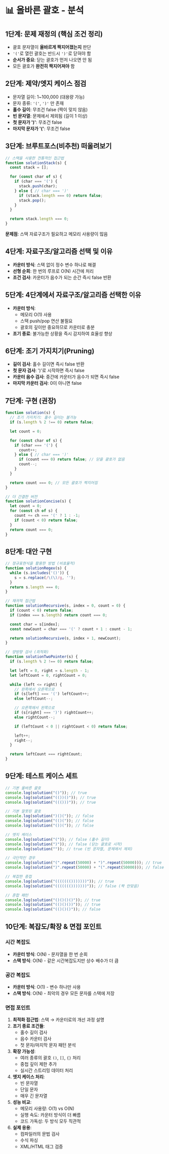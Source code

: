 # 📊 올바른 괄호 - 분석

## 1단계: 문제 재정의 (핵심 조건 정리)

- 괄호 문자열이 **올바르게 짝지어졌는지** 판단
- `'('`로 열린 괄호는 반드시 `')'`로 닫혀야 함
- **순서가 중요**: 닫는 괄호가 먼저 나오면 안 됨
- 모든 괄호가 **완전히 짝지어져야** 함

## 2단계: 제약/엣지 케이스 점검

- 문자열 길이: 1~100,000 (대용량 가능)
- 문자 종류: `'('`, `')'` 만 존재
- **홀수 길이**: 무조건 false (짝이 맞지 않음)
- **빈 문자열**: 문제에서 제외됨 (길이 1 이상)
- **첫 문자가 ')'**: 무조건 false
- **마지막 문자가 '('**: 무조건 false

## 3단계: 브루트포스(비추천) 떠올려보기

```javascript
// 스택을 사용한 전통적인 접근법
function solutionStack(s) {
  const stack = [];

  for (const char of s) {
    if (char === '(') {
      stack.push(char);
    } else { // char === ')'
      if (stack.length === 0) return false;
      stack.pop();
    }
  }

  return stack.length === 0;
}
```
**문제점**: 스택 자료구조가 필요하고 메모리 사용량이 많음

## 4단계: 자료구조/알고리즘 선택 및 이유

- **카운터 방식**: 스택 없이 정수 변수 하나로 해결
- **선형 순회**: 한 번의 루프로 O(N) 시간에 처리
- **조건 검사**: 카운터가 음수가 되는 순간 즉시 false 반환

## 5단계: 4단계에서 자료구조/알고리즘 선택한 이유

- **카운터 방식**:
  - 메모리 O(1) 사용
  - 스택 push/pop 연산 불필요
  - 괄호의 깊이만 중요하므로 카운터로 충분
- **조기 종료**: 불가능한 상황을 즉시 감지하여 효율성 향상

## 6단계: 조기 가지치기(Pruning)

- **길이 검사**: 홀수 길이면 즉시 false 반환
- **첫 문자 검사**: ')'로 시작하면 즉시 false
- **카운터 음수 검사**: 중간에 카운터가 음수가 되면 즉시 false
- **마지막 카운터 검사**: 0이 아니면 false

## 7단계: 구현 (권장)

```javascript
function solution(s) {
  // 조기 가지치기: 홀수 길이는 불가능
  if (s.length % 2 !== 0) return false;

  let count = 0;

  for (const char of s) {
    if (char === '(') {
      count++;
    } else { // char === ')'
      if (count === 0) return false; // 닫을 괄호가 없음
      count--;
    }
  }

  return count === 0; // 모든 괄호가 짝지어짐
}

// 더 간결한 버전
function solutionConcise(s) {
  let count = 0;
  for (const ch of s) {
    count += ch === '(' ? 1 : -1;
    if (count < 0) return false;
  }
  return count === 0;
}
```

## 8단계: 대안 구현

```javascript
// 정규표현식을 활용한 방법 (비효율적)
function solutionRegex(s) {
  while (s.includes('()')) {
    s = s.replace(/\(\)/g, '');
  }
  return s.length === 0;
}

// 재귀적 접근법
function solutionRecursive(s, index = 0, count = 0) {
  if (count < 0) return false;
  if (index === s.length) return count === 0;

  const char = s[index];
  const newCount = char === '(' ? count + 1 : count - 1;

  return solutionRecursive(s, index + 1, newCount);
}

// 양방향 검사 (최적화)
function solutionTwoPointer(s) {
  if (s.length % 2 !== 0) return false;

  let left = 0, right = s.length - 1;
  let leftCount = 0, rightCount = 0;

  while (left <= right) {
    // 왼쪽에서 오른쪽으로
    if (s[left] === '(') leftCount++;
    else leftCount--;

    // 오른쪽에서 왼쪽으로
    if (s[right] === ')') rightCount++;
    else rightCount--;

    if (leftCount < 0 || rightCount < 0) return false;

    left++;
    right--;
  }

  return leftCount === rightCount;
}
```

## 9단계: 테스트 케이스 세트

```javascript
// 기본 올바른 괄호
console.log(solution("()")); // true
console.log(solution("(())()")); // true
console.log(solution("((()))")); // true

// 기본 잘못된 괄호
console.log(solution(")()(")); // false
console.log(solution("(()(")); // false
console.log(solution("())(")); // false

// 엣지 케이스
console.log(solution("(")); // false (홀수 길이)
console.log(solution(")")); // false (닫는 괄호로 시작)
console.log(solution("")); // true (빈 문자열, 문제에서 제외)

// 극단적인 경우
console.log(solution("(".repeat(50000) + ")".repeat(50000))); // true
console.log(solution(")".repeat(50000) + "(".repeat(50000))); // false

// 복잡한 중첩
console.log(solution("((((((()))))))")); // true
console.log(solution("((((((()))))))")); // false (짝 안맞음)

// 혼합 패턴
console.log(solution("()()()()")); // true
console.log(solution("(()()())")); // true
console.log(solution("(()()()")); // false
```

## 10단계: 복잡도/확장 & 면접 포인트

### 시간 복잡도
- **카운터 방식**: O(N) - 문자열을 한 번 순회
- **스택 방식**: O(N) - 같은 시간복잡도지만 상수 배수가 더 큼

### 공간 복잡도
- **카운터 방식**: O(1) - 변수 하나만 사용
- **스택 방식**: O(N) - 최악의 경우 모든 문자를 스택에 저장

### 면접 포인트
1. **최적화 접근법**: 스택 → 카운터로의 개선 과정 설명
2. **조기 종료 조건들**:
   - 홀수 길이 검사
   - 음수 카운터 검사
   - 첫 문자/마지막 문자 패턴 분석
3. **확장 가능성**:
   - 여러 종류의 괄호 `()`, `[]`, `{}` 처리
   - 중첩 깊이 제한 추가
   - 실시간 스트리밍 데이터 처리
4. **엣지 케이스 처리**:
   - 빈 문자열
   - 단일 문자
   - 매우 긴 문자열
5. **성능 비교**:
   - 메모리 사용량: O(1) vs O(N)
   - 실행 속도: 카운터 방식이 더 빠름
   - 코드 가독성: 두 방식 모두 직관적
6. **실제 응용**:
   - 컴파일러의 문법 검사
   - 수식 파싱
   - XML/HTML 태그 검증